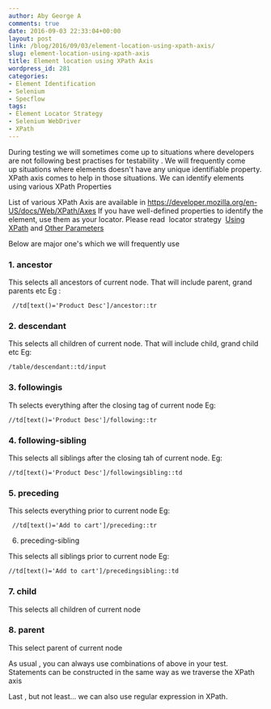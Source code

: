 ```yaml
---
author: Aby George A
comments: true
date: 2016-09-03 22:33:04+00:00
layout: post
link: /blog/2016/09/03/element-location-using-xpath-axis/
slug: element-location-using-xpath-axis
title: Element location using XPath Axis
wordpress_id: 281
categories:
- Element Identification
- Selenium
- Specflow
tags:
- Element Locator Strategy
- Selenium WebDriver
- XPath
---
```


During testing we will sometimes come up to situations where developers are not following best practises for testability . We will frequently come up situations where elements doesn't have any unique identifiable property. XPath axis comes to help in those situations. We can identify elements using various XPath Properties

List of various XPath Axis are available in https://developer.mozilla.org/en-US/docs/Web/XPath/Axes
If you have well-defined properties to identify the element, use them as your locator. Please read  locator strategy  [Using XPath](/blog/2016/08/30/element-location-using-xpath/) and [Other Parameters](/blog/2016/08/17/identifying-elements-using-locators-in-selenium/)

Below are major one's which we will frequently use


### 1. ancestor


This selects all ancestors of current node. That will include parent, grand parents etc
Eg :
```
 //td[text()='Product Desc']/ancestor::tr
```

### 2. descendant


This selects all children of current node. That will include child, grand child etc
Eg: 
```
/table/descendant::td/input
```

### 3. followingis


Th selects everything after the closing tag of current node Eg: 
```
//td[text()='Product Desc']/following::tr
```

### 4. following-sibling


This selects all siblings after the closing tah of current node.
Eg: 
```
//td[text()='Product Desc']/followingsibling::td
```

### 5. preceding


This selects everything prior to current node
Eg:
```
 //td[text()='Add to cart']/preceding::tr
```

6. preceding-sibling

This selects all siblings prior to current node
Eg: 
```
//td[text()='Add to cart']/precedingsibling::td
```

### 7. child


This selects all children of current node


### 8. parent


This select parent of current node

As usual , you can always use combinations of above in your test. Statements can be constructed in the same way as we traverse the XPath axis

Last , but not least... we can also use regular expression in XPath.
